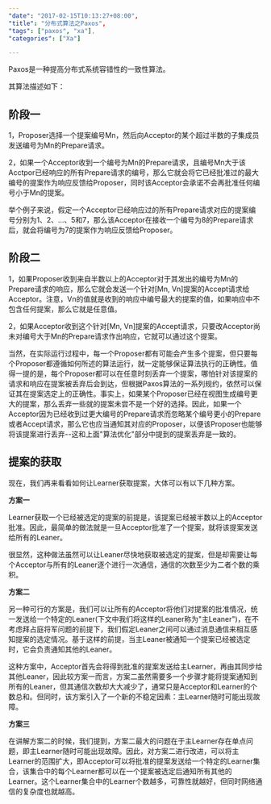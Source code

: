 ```yaml
---
"date": "2017-02-15T10:13:27+08:00",
"title": "分布式算法之Paxos",
"tags": ["paxos", "xa"],
"categories": ["Xa"]

---
```


Paxos是一种提高分布式系统容错性的一致性算法。

其算法描述如下：

## 阶段一

1，Proposer选择一个提案编号Mn，然后向Acceptor的某个超过半数的子集成员发送编号为Mn的Prepare请求。

2，如果一个Acceptor收到一个编号为Mn的Prepare请求，且编号Mn大于该Acctpor已经响应的所有Prepare请求的编号，那么它就会将它已经批准过的最大编号的提案作为响应反馈给Proposer，同时该Acceptor会承诺不会再批准任何编号小于Mn的提案。

举个例子来说，假定一个Acceptor已经响应过的所有Prepare请求对应的提案编号分别为1、2、...、5和7，那么该Acceptor在接收一个编号为8的Prepare请求后，就会将编号为7的提案作为响应反馈给Proposer。

## 阶段二
1，如果Proposer收到来自半数以上的Acceptor对于其发出的编号为Mn的Prepare请求的响应，那么它就会发送一个针对[Mn, Vn]提案的Accept请求给Acceptor。注意，Vn的值就是收到的响应中编号最大的提案的值，如果响应中不包含任何提案，那么它就是任意值。

2，如果Acceptor收到这个针对[Mn, Vn]提案的Accept请求，只要改Acceptor尚未对编号大于Mn的Prepare请求作出响应，它就可以通过这个提案。

当然，在实际运行过程中，每一个Proposer都有可能会产生多个提案，但只要每个Proposer都遵循如何所述的算法运行，就一定能够保证算法执行的正确性。值得一提的是，每个Proposer都可以在任意时刻丢弃一个提案，哪怕针对该提案的请求和响应在提案被丢弃后会到达，但根据Paxos算法的一系列规约，依然可以保证其在提案选定上的正确性。事实上，如果某个Proposer已经在视图生成编号更大的提案，那么丢弃一些就的提案未尝不是一个好的选择。因此，如果一个Acceptor因为已经收到过更大编号的Prepare请求而忽略某个编号更小的Prepare或者Accept请求，那么它也应当通知其对应的Proposer，以便该Proposer也能够将该提案进行丢弃--这和上面"算法优化"部分中提到的提案丢弃是一致的。


## 提案的获取
现在，我们再来看看如何让Learner获取提案，大体可以有以下几种方案。

**方案一**

Learner获取一个已经被选定的提案的前提是，该提案已经被半数以上的Acceptor批准。因此，最简单的做法就是一旦Acceptor批准了一个提案，就将该提案发送给所有的Leaner。

很显然，这种做法虽然可以让Leaner尽快地获取被选定的提案，但是却需要让每个Acceptor与所有的Leaner逐个进行一次通信，通信的次数至少为二者个数的乘积。

**方案二**

另一种可行的方案是，我们可以让所有的Acceptor将他们对提案的批准情况，统一发送给一个特定的Leaner(下文中我们将这样的Leaner称为"主Leaner")，在不考虑拜占庭将军问题的前提下，我们假定Leaner之间可以通过消息通信来相互感知提案的选定情况。基于这样的前提，当主Leaner被通知一个提案已经被选定时，它会负责通知其他的Leaner。

这种方案中，Acceptor首先会将得到批准的提案发送给主Learner，再由其同步给其他Leaner，因此较方案一而言，方案二虽然需要多一个步骤才能将提案通知到所有的Leaner，但其通信次数却大大减少了，通常只是Acceptor和Learner的个数总和。但同时，该方案引入了一个新的不稳定因素：主Learner随时可能出现故障。

**方案三**

在讲解方案二的时候，我们提到，方案二最大的问题在于主Learner存在单点问题，即主Learner随时可能出现故障。因此，对方案二进行改进，可以将主Learner的范围扩大，即Acceptor可以将批准的提案发送给一个特定的Learner集合，该集合中的每个Learner都可以在一个提案被选定后通知所有其他的Learner。这个Learner集合中的Learner个数越多，可靠性就越好，但同时网络通信的复杂度也就越高。
